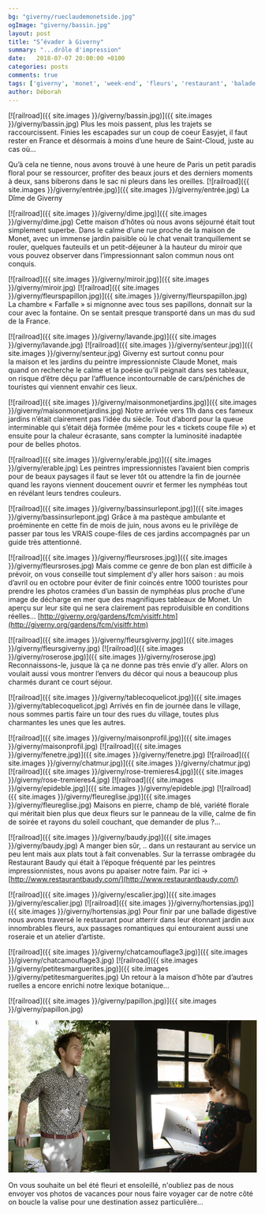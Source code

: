 ```yaml
---
bg: "giverny/rueclaudemonetside.jpg"
ogImage: "giverny/bassin.jpg"
layout: post
title: "S’évader à Giverny"
summary: "...drôle d'impression"
date:   2018-07-07 20:00:00 +0100
categories: posts
comments: true
tags: ['giverny', 'monet', 'week-end', 'fleurs', 'restaurant', 'balade', 'itinéraire']
author: Déborah
---
```

[![railroad]({{ site.images }}/giverny/bassin.jpg)]({{ site.images }}/giverny/bassin.jpg)
Plus les mois passent, plus les trajets se raccourcissent. Finies les escapades sur un coup de coeur Easyjet, il faut rester en France et désormais à moins d’une heure de Saint-Cloud, juste au cas où...

Qu’à cela ne tienne, nous avons trouvé à une heure de Paris un petit paradis floral pour se ressourcer, profiter des beaux jours et des derniers moments à deux, sans biberons dans le sac ni pleurs dans les oreilles.
[![railroad]({{ site.images }}/giverny/entrée.jpg)]({{ site.images }}/giverny/entrée.jpg)
La Dîme de Giverny

[![railroad]({{ site.images }}/giverny/dime.jpg)]({{ site.images }}/giverny/dime.jpg)
Cette maison d’hôtes où nous avons séjourné était tout simplement superbe.
Dans le calme d’une rue proche de la maison de Monet, avec un immense jardin paisible où le chat venait tranquillement se rouler, quelques fauteuils et un petit-déjeuner à la hauteur du miroir que vous pouvez observer dans l’impressionnant salon commun nous ont conquis.

[![railroad]({{ site.images }}/giverny/miroir.jpg)]({{ site.images }}/giverny/miroir.jpg)
[![railroad]({{ site.images }}/giverny/fleurspapillon.jpg)]({{ site.images }}/giverny/fleurspapillon.jpg)
La chambre « Farfalle » si mignonne avec tous ses papillons, donnait sur la cour avec la fontaine. On se sentait presque transporté dans un mas du sud de la France.

[![railroad]({{ site.images }}/giverny/lavande.jpg)]({{ site.images }}/giverny/lavande.jpg)
[![railroad]({{ site.images }}/giverny/senteur.jpg)]({{ site.images }}/giverny/senteur.jpg)
Giverny est surtout connu pour la maison et les jardins du peintre impressionniste Claude Monet, mais quand on recherche le calme et la poésie qu’il peignait dans ses tableaux, on risque d’être déçu par l’affluence incontournable de cars/péniches de touristes qui viennent envahir ces lieux.

[![railroad]({{ site.images }}/giverny/maisonmonetjardins.jpg)]({{ site.images }}/giverny/maisonmonetjardins.jpg)
Notre arrivée vers 11h dans ces fameux jardins n’était clairement pas l’idée du siècle. Tout d’abord pour la queue interminable qui s’était déjà formée (même pour les « tickets coupe file ») et ensuite pour la chaleur écrasante, sans compter la luminosité inadaptée pour de belles photos.

[![railroad]({{ site.images }}/giverny/erable.jpg)]({{ site.images }}/giverny/erable.jpg)
Les peintres impressionnistes l’avaient bien compris pour de beaux paysages il faut se lever tôt ou attendre la fin de journée quand les rayons viennent doucement ouvrir et fermer les nymphéas tout en révélant leurs tendres couleurs.

[![railroad]({{ site.images }}/giverny/bassinsurlepont.jpg)]({{ site.images }}/giverny/bassinsurlepont.jpg)
Grâce à ma pastèque ambulante et proéminente en cette fin de mois de juin, nous avons eu le privilège de passer par tous les VRAIS coupe-files de ces jardins accompagnés par un guide très attentionné.

[![railroad]({{ site.images }}/giverny/fleursroses.jpg)]({{ site.images }}/giverny/fleursroses.jpg)
Mais comme ce genre de bon plan est difficile à prévoir, on vous conseille tout simplement d’y aller hors saison : au mois d’avril ou en octobre pour éviter de finir coincés entre 1000 touristes pour prendre les photos cramées d’un bassin de nymphéas plus proche d’une image de décharge en mer que des magnifiques tableaux de Monet.
Un aperçu sur leur site qui ne sera clairement pas reproduisible en conditions réelles...
[http://giverny.org/gardens/fcm/visitfr.htm](http://giverny.org/gardens/fcm/visitfr.htm)

[![railroad]({{ site.images }}/giverny/fleursgiverny.jpg)]({{ site.images }}/giverny/fleursgiverny.jpg)
[![railroad]({{ site.images }}/giverny/roserose.jpg)]({{ site.images }}/giverny/roserose.jpg)
Reconnaissons-le, jusque là ça ne donne pas très envie d’y aller. Alors on voulait aussi vous montrer l’envers du décor qui nous a beaucoup plus charmés durant ce court séjour.

[![railroad]({{ site.images }}/giverny/tablecoquelicot.jpg)]({{ site.images }}/giverny/tablecoquelicot.jpg)
Arrivés en fin de journée dans le village, nous sommes partis faire un tour des rues du village, toutes plus charmantes les unes que les autres.

[![railroad]({{ site.images }}/giverny/maisonprofil.jpg)]({{ site.images }}/giverny/maisonprofil.jpg)
[![railroad]({{ site.images }}/giverny/fenetre.jpg)]({{ site.images }}/giverny/fenetre.jpg)
[![railroad]({{ site.images }}/giverny/chatmur.jpg)]({{ site.images }}/giverny/chatmur.jpg)
[![railroad]({{ site.images }}/giverny/rose-tremieres4.jpg)]({{ site.images }}/giverny/rose-tremieres4.jpg)
[![railroad]({{ site.images }}/giverny/epideble.jpg)]({{ site.images }}/giverny/epideble.jpg)
[![railroad]({{ site.images }}/giverny/fleureglise.jpg)]({{ site.images }}/giverny/fleureglise.jpg)
Maisons en pierre, champ de blé, variété florale qui méritait bien plus que deux fleurs sur le panneau de la ville, calme de fin de soirée et rayons du soleil couchant, que demander de plus ?...

[![railroad]({{ site.images }}/giverny/baudy.jpg)]({{ site.images }}/giverny/baudy.jpg)
A manger bien sûr, .. dans un restaurant au service un peu lent mais aux plats tout à fait convenables. Sur la terrasse ombragée du Restaurant Baudy qui était à l’époque fréquenté par les peintres impressionnistes, nous avons pu apaiser notre faim. Par ici -> [http://www.restaurantbaudy.com/](http://www.restaurantbaudy.com/)

[![railroad]({{ site.images }}/giverny/escalier.jpg)]({{ site.images }}/giverny/escalier.jpg)
[![railroad]({{ site.images }}/giverny/hortensias.jpg)]({{ site.images }}/giverny/hortensias.jpg)
Pour finir par une ballade digestive nous avons traversé le restaurant pour atterrir dans leur étonnant jardin aux innombrables fleurs, aux passages romantiques qui entouraient aussi une roseraie et un atelier d’artiste.

[![railroad]({{ site.images }}/giverny/chatcamouflage3.jpg)]({{ site.images }}/giverny/chatcamouflage3.jpg)
[![railroad]({{ site.images }}/giverny/petitesmarguerites.jpg)]({{ site.images }}/giverny/petitesmarguerites.jpg)
Un retour à la maison d’hôte par d’autres ruelles a encore enrichi notre lexique botanique...

[![railroad]({{ site.images }}/giverny/papillon.jpg)]({{ site.images }}/giverny/papillon.jpg)
<div style="display:flex">
<div><img src="/assets/images//giverny/retoucheflosurlepont.jpg"></div>
<div><img src="/assets/images//giverny/lecture.jpg"></div>
</div>

On vous souhaite un bel été fleuri et ensoleillé, n'oubliez pas de nous envoyer vos photos de vacances pour nous faire voyager car de notre côté on boucle la valise pour une destination assez particulière...
